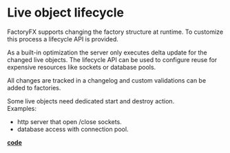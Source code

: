 # Live object lifecycle
FactoryFX supports changing the factory structure at runtime.
To customize this process a lifecycle API is provided.

As a built-in optimization the server only executes delta update for the changed live objects.
The lifecycle API can be used to configure reuse for expensive resources like sockets or database pools.

All changes are tracked in a changelog and custom validations can be added to factories.

Some live objects need dedicated start and destroy action. <br/>
Examples:<br/>
* http server that open /close sockets.
* database access with connection pool.

[**code**](https://github.com/factoryfx/factoryfx/tree/master/docu/src/main/java/io/github/factoryfx/docu/lifecycle)